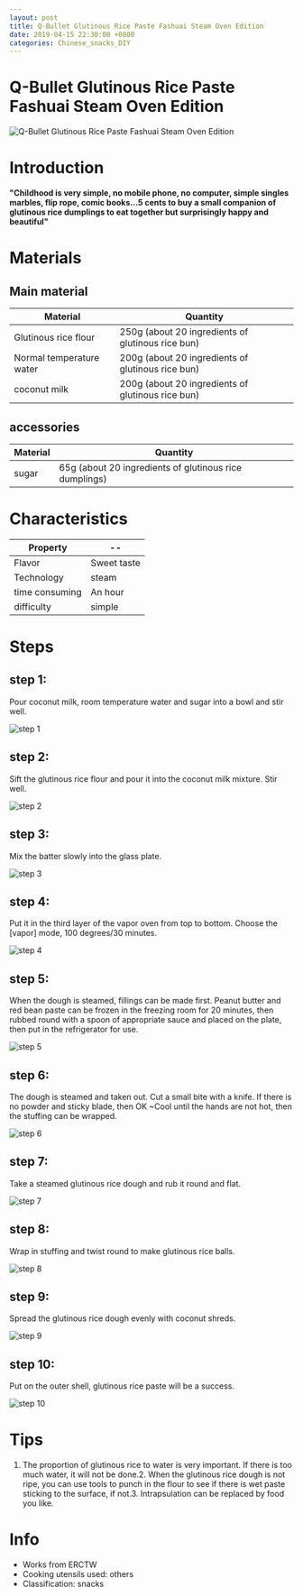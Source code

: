 ```yaml
---
layout: post
title: Q-Bullet Glutinous Rice Paste Fashuai Steam Oven Edition
date: 2019-04-15 22:30:00 +0800
categories: Chinese_snacks_DIY
---
```


# Q-Bullet Glutinous Rice Paste Fashuai Steam Oven Edition

![Q-Bullet Glutinous Rice Paste Fashuai Steam Oven Edition]({{site.baseurl}}/img/449691/449691.jpg)

# Introduction

**"Childhood is very simple, no mobile phone, no computer, simple singles marbles, flip rope, comic books...5 cents to buy a small companion of glutinous rice dumplings to eat together but surprisingly happy and beautiful"**

# Materials


## Main material

Material|Quantity
--|--
Glutinous rice flour|250g (about 20 ingredients of glutinous rice bun)
Normal temperature water|200g (about 20 ingredients of glutinous rice bun)
coconut milk|200g (about 20 ingredients of glutinous rice bun)

## accessories

Material|Quantity
--|--
sugar|65g (about 20 ingredients of glutinous rice dumplings)

# Characteristics

Property|--
--|--
Flavor|Sweet taste
Technology|steam
time consuming|An hour
difficulty|simple

# Steps

## step 1:

Pour coconut milk, room temperature water and sugar into a bowl and stir well.

![step 1]({{site.baseurl}}/img/449691/1.jpg)

## step 2:

Sift the glutinous rice flour and pour it into the coconut milk mixture. Stir well.

![step 2]({{site.baseurl}}/img/449691/2.jpg)

## step 3:

Mix the batter slowly into the glass plate.

![step 3]({{site.baseurl}}/img/449691/3.jpg)

## step 4:

Put it in the third layer of the vapor oven from top to bottom. Choose the [vapor] mode, 100 degrees/30 minutes.

![step 4]({{site.baseurl}}/img/449691/4.jpg)

## step 5:

When the dough is steamed, fillings can be made first. Peanut butter and red bean paste can be frozen in the freezing room for 20 minutes, then rubbed round with a spoon of appropriate sauce and placed on the plate, then put in the refrigerator for use.

![step 5]({{site.baseurl}}/img/449691/5.jpg)

## step 6:

The dough is steamed and taken out. Cut a small bite with a knife. If there is no powder and sticky blade, then OK ~Cool until the hands are not hot, then the stuffing can be wrapped.

![step 6]({{site.baseurl}}/img/449691/6.jpg)

## step 7:

Take a steamed glutinous rice dough and rub it round and flat.

![step 7]({{site.baseurl}}/img/449691/7.jpg)

## step 8:

Wrap in stuffing and twist round to make glutinous rice balls.

![step 8]({{site.baseurl}}/img/449691/8.jpg)

## step 9:

Spread the glutinous rice dough evenly with coconut shreds.

![step 9]({{site.baseurl}}/img/449691/9.jpg)

## step 10:

Put on the outer shell, glutinous rice paste will be a success.

![step 10]({{site.baseurl}}/img/449691/10.jpg)

# Tips

1. The proportion of glutinous rice to water is very important. If there is too much water, it will not be done.2. When the glutinous rice dough is not ripe, you can use tools to punch in the flour to see if there is wet paste sticking to the surface, if not.3. Intrapsulation can be replaced by food you like.

# Info

- Works from ERCTW
- Cooking utensils used: others
- Classification: snacks
